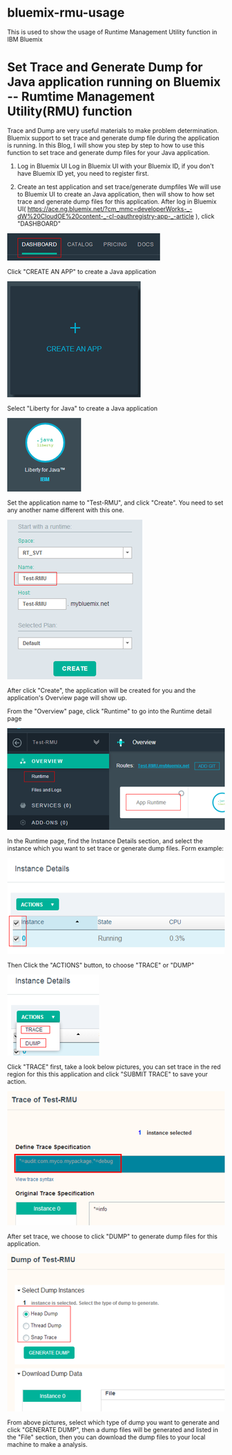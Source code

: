 bluemix-rmu-usage
=================

This is used to show the usage of Runtime Management Utility function in IBM Bluemix


Set Trace and Generate Dump for Java application running on Bluemix -- Rumtime Management Utility(RMU) function
================================================================================================================

Trace and Dump are very useful materials to make problem determination. Bluemix support to set trace and generate dump file during the application is running. In this Blog, I will show you step by step to how to use this function to set trace and generate dump files for your Java application.

1. Log in Bluemix UI
Log in Bluemix UI with your Bluemix ID, if you don't have Bluemix ID yet, you need to register first.

2. Create an test application and set trace/generate dumpfiles
We will use to Bluemix UI to create an Java application, then will show to how set trace and generate dump files for this application.
After log in Bluemix UI( https://ace.ng.bluemix.net/?cm_mmc=developerWorks-_-dW%20CloudOE%20content-_-cl-oauthregistry-app-_-article ), click "DASHBOARD" 

![image](https://raw.githubusercontent.com/acostry/bluemix-rmu-usage/master/bluemix-rmu-usage/rmu/20140828203358.png)

Click "CREATE AN APP" to create a Java application 

![image](https://raw.githubusercontent.com/acostry/bluemix-rmu-usage/master/bluemix-rmu-usage/rmu/20140828203606.png)

Select "Liberty for Java" to create a Java application

![image](https://raw.githubusercontent.com/acostry/bluemix-rmu-usage/master/bluemix-rmu-usage/rmu/20140828203713.png)

Set the application name to "Test-RMU", and click "Create". You need to set any another name different with this one.

![image](https://raw.githubusercontent.com/acostry/bluemix-rmu-usage/master/bluemix-rmu-usage/rmu/20140828203825.png)

After click "Create", the application will be created for you and the application's Overview page will show up. 
 
From the "Overview" page, click "Runtime" to go into the Runtime detail page

![image](https://raw.githubusercontent.com/acostry/bluemix-rmu-usage/master/bluemix-rmu-usage/rmu/20140828204146.png)

In the Runtime page, find the Instance Details section, and select the instance which you want to set trace or generate dump files. Form example:

![image](https://raw.githubusercontent.com/acostry/bluemix-rmu-usage/master/bluemix-rmu-usage/rmu/20140828204320.png)

Then Click the "ACTIONS" button, to choose "TRACE" or "DUMP"

![image](https://raw.githubusercontent.com/acostry/bluemix-rmu-usage/master/bluemix-rmu-usage/rmu/20140828204545.png)

Click "TRACE" first, take a look below pictures, you can set trace in the red region for this this application and click "SUBMIT TRACE" to save your action.

![image](https://raw.githubusercontent.com/acostry/bluemix-rmu-usage/master/bluemix-rmu-usage/rmu/20140828204753.png)

After set trace, we choose to click "DUMP" to generate dump files for this application.

![image](https://raw.githubusercontent.com/acostry/bluemix-rmu-usage/master/bluemix-rmu-usage/rmu/20140828205012.png)

From above pictures, select which type of dump you want to generate and click "GENERATE DUMP", then a dump files will be generated and listed in the "File" section, then you can download the dump files to your local machine to make a analysis.
